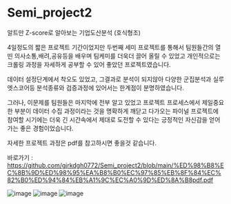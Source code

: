 # Semi_project2
알트만 Z-score로 알아보는 기업도산분석 (호식형조)

4일정도의 짧은 프로젝트 기간이었지만 두번째 세미 프로젝트를 통해서
팀원들간의 열띤 의사소통,배려,공유등을 배우며 팀케미를 더욱더 끌어 올릴 수 있었고
개인적으로는 크롤링 과정을 자세하게 공부할 수 있어 좋았던 프로젝트였습니다.<br>

데이터 설정단계에서 착오도 있었고, 그결과로 분석이 되지않아 다양한 군집분석과 실루엣스코어등
분석종류와 검증과정에 있어서는 한계점이 분명하였습니다.<br>


그러나, 이문제를 팀원들은 마지막에 전부 알고 있었고 프로젝트 프로세스에서 제일중요한 부분이
데이터 수집 과정이라는 것을 명확하게 깨닫고 다가오는 파이널 프로젝트에 참여할 시기에는
더욱 긴 시간속에서 제대로 도전할 수 있다는 긍정적인 자신감을 얻어가는 좋은 경험이었습니다.<br>



자세한 프로젝트 과정은 pdf를 참고하시면 좋을것 같습니다.<br>

바로가기 : https://github.com/gjrkdgh0772/Semi_project2/blob/main/%ED%98%B8%EC%8B%9D%ED%98%95%EA%B8%B0%EC%97%85%EB%8F%84%EC%82%B0%ED%94%84%EB%A1%9C%EC%A0%9D%ED%8A%B8pdf.pdf




![image](https://user-images.githubusercontent.com/102206325/175487494-2d180678-9754-4dd0-8887-0577648e1045.png)
![image](https://user-images.githubusercontent.com/102206325/175484737-03a2b2af-525e-404a-919d-7a32be5a6a8f.png)
![image](https://user-images.githubusercontent.com/102206325/175484926-5b393020-d386-41d5-b71e-b04ff99a3003.png)
